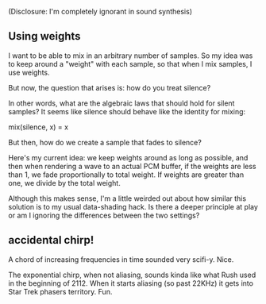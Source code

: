 (Disclosure: I'm completely ignorant in sound synthesis)

## Using weights

I want to be able to mix in an arbitrary number of samples. So my idea
was to keep around a "weight" with each sample, so that when I mix samples,
I use weights.

But now, the question that arises is: how do you treat silence? 

In other words, what are the algebraic laws that should hold for
silent samples? It seems like silence should behave like the identity
for mixing:

mix(silence, x) = x

But then, how do we create a sample that fades to silence?

Here's my current idea: we keep weights around as long as possible,
and then when rendering a wave to an actual PCM buffer, if the weights
are less than 1, we fade proportionally to total weight. If weights
are greater than one, we divide by the total weight.

Although this makes sense, I'm a little weirded out about how similar
this solution is to my usual data-shading hack. Is there a deeper
principle at play or am I ignoring the differences between the two
settings?



## accidental chirp!

A chord of increasing frequencies in time sounded very
scifi-y. Nice.

The exponential chirp, when not aliasing, sounds kinda like what
Rush used in the beginning of 2112. When it starts aliasing (so past
22KHz) it gets into Star Trek phasers territory. Fun.

